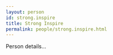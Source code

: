 ```yaml
---
layout: person
id: strong.inspire
title: Strong Inspire
permalink: people/strong.inspire.html
---
```


Person details...